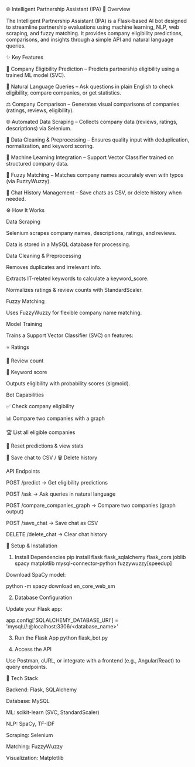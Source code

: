 🌐 Intelligent Partnership Assistant (IPA)
📖 Overview

The Intelligent Partnership Assistant (IPA) is a Flask-based AI bot designed to streamline partnership evaluations using machine learning, NLP, web scraping, and fuzzy matching.
It provides company eligibility predictions, comparisons, and insights through a simple API and natural language queries.

✨ Key Features

🔮 Company Eligibility Prediction – Predicts partnership eligibility using a trained ML model (SVC).

💬 Natural Language Queries – Ask questions in plain English to check eligibility, compare companies, or get statistics.

⚖️ Company Comparison – Generates visual comparisons of companies (ratings, reviews, eligibility).

🌐 Automated Data Scraping – Collects company data (reviews, ratings, descriptions) via Selenium.

🧹 Data Cleaning & Preprocessing – Ensures quality input with deduplication, normalization, and keyword scoring.

🧠 Machine Learning Integration – Support Vector Classifier trained on structured company data.

🔎 Fuzzy Matching – Matches company names accurately even with typos (via FuzzyWuzzy).

💾 Chat History Management – Save chats as CSV, or delete history when needed.

⚙️ How It Works

Data Scraping

Selenium scrapes company names, descriptions, ratings, and reviews.

Data is stored in a MySQL database for processing.

Data Cleaning & Preprocessing

Removes duplicates and irrelevant info.

Extracts IT-related keywords to calculate a keyword_score.

Normalizes ratings & review counts with StandardScaler.

Fuzzy Matching

Uses FuzzyWuzzy for flexible company name matching.

Model Training

Trains a Support Vector Classifier (SVC) on features:

⭐ Ratings

📝 Review count

🔑 Keyword score

Outputs eligibility with probability scores (sigmoid).

Bot Capabilities

✅ Check company eligibility

📊 Compare two companies with a graph

🏆 List all eligible companies

🔄 Reset predictions & view stats

💾 Save chat to CSV / 🗑 Delete history

API Endpoints

POST /predict → Get eligibility predictions

POST /ask → Ask queries in natural language

POST /compare_companies_graph → Compare two companies (graph output)

POST /save_chat → Save chat as CSV

DELETE /delete_chat → Clear chat history

🚀 Setup & Installation
1. Install Dependencies
   pip install flask flask_sqlalchemy flask_cors joblib spacy matplotlib mysql-connector-python fuzzywuzzy[speedup]


Download SpaCy model:

python -m spacy download en_core_web_sm

2. Database Configuration

Update your Flask app:

app.config['SQLALCHEMY_DATABASE_URI'] = 'mysql://<username>:<password>@localhost:3306/<database_name>'

3. Run the Flask App
   python flask_bot.py

4. Access the API

Use Postman, cURL, or integrate with a frontend (e.g., Angular/React) to query endpoints.

📌 Tech Stack

Backend: Flask, SQLAlchemy

Database: MySQL

ML: scikit-learn (SVC, StandardScaler)

NLP: SpaCy, TF-IDF

Scraping: Selenium

Matching: FuzzyWuzzy

Visualization: Matplotlib

